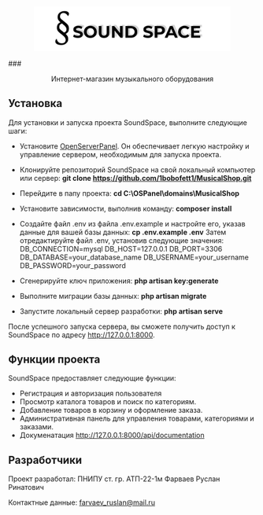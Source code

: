 <p align="center"><a href="" target="_blank"><img src="./public/img/logo1.png" width="400" alt="SoundSpace Logo"></a></p>

###<p align="center">Интернет-магазин музыкального оборудования</p> 

## Установка

Для установки и запуска проекта SoundSpace, выполните следующие шаги:

- Установите [OpenServerPanel](https://ospanel.io/). Он обеспечивает легкую настройку и управление сервером, необходимым для запуска проекта.

- Клонируйте репозиторий SoundSpace на свой локальный компьютер или сервер: 
  **git clone https://github.com/1bobofett1/MusicalShop.git**

- Перейдите в папу проекта: **cd C:\OSPanel\domains\MusicalShop**

- Установите зависимости, выполнив команду: **composer install**

- Создайте файл .env из файла .env.example и настройте его, указав данные для вашей базы данных: **cp .env.example .env**
Затем отредактируйте файл .env, установив следующие значения:
DB_CONNECTION=mysql
DB_HOST=127.0.0.1
DB_PORT=3306
DB_DATABASE=your_database_name
DB_USERNAME=your_username
DB_PASSWORD=your_password

- Сгенерируйте ключ приложения: **php artisan key:generate**

- Выполните миграции базы данных: **php artisan migrate**

- Запустите локальный сервер разработки: **php artisan serve**

После успешного запуска сервера, вы сможете получить доступ к SoundSpace по адресу http://127.0.0.1:8000.

## Функции проекта

SoundSpace предоставляет следующие функции:

- Регистрация и авторизация пользователя
- Просмотр каталога товаров и поиск по категориям.
- Добавление товаров в корзину и оформление заказа.
- Административная панель для управления товарами, категориями и заказами.
- Докуменатация http://127.0.0.1:8000/api/documentation


## Разработчики
Проект разработал: ПНИПУ ст. гр. АТП-22-1м Фарваев Руслан Ринатович

Контактные данные: farvaev_ruslan@mail.ru
